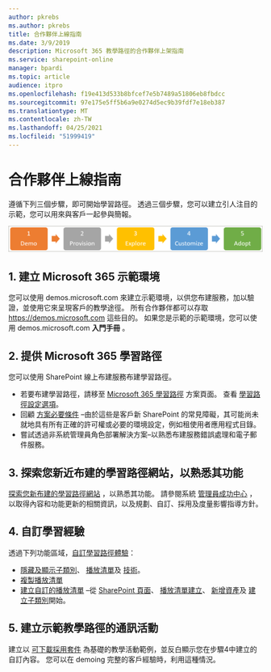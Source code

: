```yaml
---
author: pkrebs
ms.author: pkrebs
title: 合作夥伴上線指南
ms.date: 3/9/2019
description: Microsoft 365 教學路徑的合作夥伴上架指南
ms.service: sharepoint-online
manager: bpardi
ms.topic: article
audience: itpro
ms.openlocfilehash: f19e413d533b8bfcef7e5b7489a51806eb8fbdcc
ms.sourcegitcommit: 97e175e5ff5b6a9e0274d5ec9b39fdf7e18eb387
ms.translationtype: MT
ms.contentlocale: zh-TW
ms.lasthandoff: 04/25/2021
ms.locfileid: "51999419"
---
```

# <a name="partner-onboarding-guide"></a>合作夥伴上線指南
遵循下列三個步驟，即可開始學習路徑。 透過三個步驟，您可以建立引人注目的示範，您可以用來與客戶一起參與簡報。 

![圖表說明五步驟上架處理常式。](media/cg-partner-getfam.png)

## <a name="1-create-a-microsoft-365-demonstration-environment"></a>1. 建立 Microsoft 365 示範環境
您可以使用 demos.microsoft.com 來建立示範環境，以供您布建服務，加以驗證，並使用它來呈現客戶的教學途徑。 所有合作夥伴都可以存取 https://demos.microsoft.com 這些目的。 如果您是示範的示範環境，您可以使用 demos.microsoft.com **入門手冊** 。

## <a name="2-provision-microsoft-365-learning-pathways"></a>2. 提供 Microsoft 365 學習路徑
您可以使用 SharePoint 線上布建服務布建學習路徑。
- 若要布建學習路徑，請移至 [Microsoft 365 學習路徑](https://provisioning.sharepointpnp.com/details/3df8bd55-b872-4c9d-88e3-6b2f05344239) 方案頁面。 查看 [學習路徑設定選項](./custom_setupoptions.md)。 
- 回顧 [方案必要條件](./custom_provision.md) –由於這些是客戶新 SharePoint 的常見障礙，其可能尚未就地具有所有正確的許可權或必要的環境設定，例如租使用者應用程式目錄。
- 嘗試透過非系統管理員角色部署解決方案–以熟悉布建服務錯誤處理和電子郵件服務。

## <a name="3-explore-your-newly-provisioned-learning-pathways-site-to-get-familiar-with-its-capabilities"></a>3. 探索您新近布建的學習路徑網站，以熟悉其功能
[探索您新布建的學習路徑網站](./custom_exploresite.md) ，以熟悉其功能。 請參閱系統 [管理員成功中心](./custom_successcenter.md) ，以取得內容和功能更新的相關資訊，以及規劃、自訂、採用及度量影響指導方針。

## <a name="4-customize-the-learning-experience"></a>4. 自訂學習經驗
透過下列功能區域，[自訂學習路徑體驗](./custom_overview.md)：
- [隱藏及顯示子類別](./custom_hideshowsub.md)、 [播放清單](./custom_hideshowplaylists.md)及 [技術](./custom_hideshowtech.md)。
- [複製播放清單](./custom_copyplaylist.md)
- [建立自訂的播放清單](./custom_createnewplaylist.md) –從 [SharePoint 頁面](./custom_createnewpage.md)、 [播放清單建立](./custom_createnewplaylist.md)、 [新增資產](./custom_addassets.md)及 [建立子類別](./custom_createnewcat.md)開始。

## <a name="5-create-a-sample-learning-pathways-communication-campaign"></a>5. 建立示範教學路徑的通訊活動
建立以 [可下載採用套件](https://teamworktools.azurewebsites.net/m365lp/m365lpadoptionkit.zip) 為基礎的教學活動範例，並反白顯示您在步驟4中建立的自訂內容。 您可以在 demoing 完整的客戶經驗時，利用這種情況。